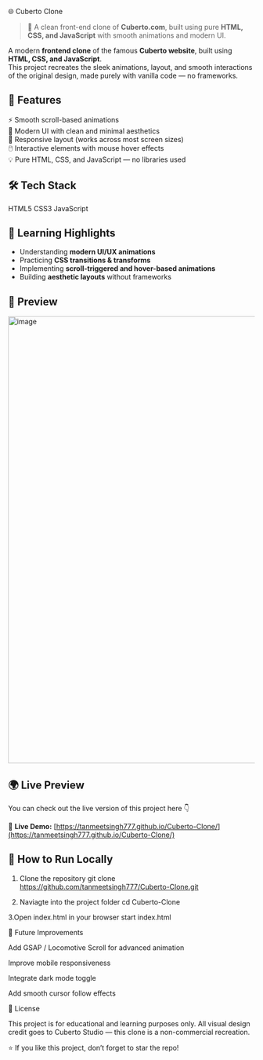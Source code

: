 🌐 Cuberto Clone

> 🧠 A clean front-end clone of **Cuberto.com**, built using pure **HTML, CSS, and JavaScript** with smooth animations and modern UI.

A modern **frontend clone** of the famous **Cuberto website**, built using **HTML, CSS, and JavaScript**.  
This project recreates the sleek animations, layout, and smooth interactions of the original design, made purely with vanilla code — no frameworks.

## 🚀 Features

⚡ Smooth scroll-based animations  
🎨 Modern UI with clean and minimal aesthetics  
🧩 Responsive layout (works across most screen sizes)  
🖱️ Interactive elements with mouse hover effects  
💡 Pure HTML, CSS, and JavaScript — no libraries used  

## 🛠️ Tech Stack
HTML5
CSS3
JavaScript


## 🧠 Learning Highlights

- Understanding **modern UI/UX animations**
- Practicing **CSS transitions & transforms**
- Implementing **scroll-triggered and hover-based animations**
- Building **aesthetic layouts** without frameworks

## 📸 Preview
<img width="1898" height="911" alt="image" src="https://github.com/user-attachments/assets/da976aae-16eb-4170-986d-f828d5d22d2f" />


## 🌍 Live Preview

You can check out the live version of this project here 👇  

🔗 **Live Demo:** [https://tanmeetsingh777.github.io/Cuberto-Clone/](https://tanmeetsingh777.github.io/Cuberto-Clone/)

## 🧩 How to Run Locally

1. Clone the repository
   git clone https://github.com/tanmeetsingh777/Cuberto-Clone.git
   
2. Naviagte into the project folder
   cd Cuberto-Clone
   
3.Open index.html in your browser
  start index.html


🔧 Future Improvements

Add GSAP / Locomotive Scroll for advanced animation

Improve mobile responsiveness

Integrate dark mode toggle

Add smooth cursor follow effects

📄 License

This project is for educational and learning purposes only.
All visual design credit goes to Cuberto Studio
 — this clone is a non-commercial recreation.

⭐ If you like this project, don’t forget to star the repo!
